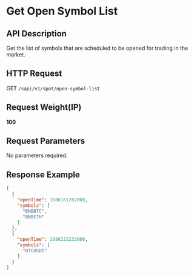 # Get Open Symbol List 

## API Description​

Get the list of symbols that are scheduled to be opened for trading in the market.

## HTTP Request​

GET `/sapi/v1/spot/open-symbol-list`

## Request Weight(IP)​

**100**

## Request Parameters​

No parameters required.

## Response Example​

```json
[  
  {  
    "openTime": 1686161202000,  
    "symbols": [  
      "BNBBTC",  
      "BNBETH"  
    ]  
  },  
  {  
    "openTime": 1686222232000,  
    "symbols": [  
      "BTCUSDT"  
    ]  
  }  
]
```

